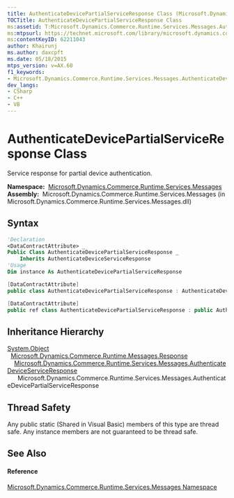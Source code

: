 ```yaml
---
title: AuthenticateDevicePartialServiceResponse Class (Microsoft.Dynamics.Commerce.Runtime.Services.Messages)
TOCTitle: AuthenticateDevicePartialServiceResponse Class
ms:assetid: T:Microsoft.Dynamics.Commerce.Runtime.Services.Messages.AuthenticateDevicePartialServiceResponse
ms:mtpsurl: https://technet.microsoft.com/library/microsoft.dynamics.commerce.runtime.services.messages.authenticatedevicepartialserviceresponse(v=AX.60)
ms:contentKeyID: 62211043
author: Khairunj
ms.author: daxcpft
ms.date: 05/18/2015
mtps_version: v=AX.60
f1_keywords:
- Microsoft.Dynamics.Commerce.Runtime.Services.Messages.AuthenticateDevicePartialServiceResponse
dev_langs:
- CSharp
- C++
- VB
---
```


# AuthenticateDevicePartialServiceResponse Class

Service response for partial device authentication.

**Namespace:**  [Microsoft.Dynamics.Commerce.Runtime.Services.Messages](microsoft-dynamics-commerce-runtime-services-messages-namespace.md)  
**Assembly:**  Microsoft.Dynamics.Commerce.Runtime.Services.Messages (in Microsoft.Dynamics.Commerce.Runtime.Services.Messages.dll)

## Syntax

``` vb
'Declaration
<DataContractAttribute> _
Public Class AuthenticateDevicePartialServiceResponse _
    Inherits AuthenticateDeviceServiceResponse
'Usage
Dim instance As AuthenticateDevicePartialServiceResponse
```

``` csharp
[DataContractAttribute]
public class AuthenticateDevicePartialServiceResponse : AuthenticateDeviceServiceResponse
```

``` c++
[DataContractAttribute]
public ref class AuthenticateDevicePartialServiceResponse : public AuthenticateDeviceServiceResponse
```

## Inheritance Hierarchy

[System.Object](https://technet.microsoft.com/library/e5kfa45b\(v=ax.60\))  
  [Microsoft.Dynamics.Commerce.Runtime.Messages.Response](response-class-microsoft-dynamics-commerce-runtime-messages.md)  
    [Microsoft.Dynamics.Commerce.Runtime.Services.Messages.AuthenticateDeviceServiceResponse](authenticatedeviceserviceresponse-class-microsoft-dynamics-commerce-runtime-services-messages.md)  
      Microsoft.Dynamics.Commerce.Runtime.Services.Messages.AuthenticateDevicePartialServiceResponse  

## Thread Safety

Any public static (Shared in Visual Basic) members of this type are thread safe. Any instance members are not guaranteed to be thread safe.

## See Also

#### Reference

[Microsoft.Dynamics.Commerce.Runtime.Services.Messages Namespace](microsoft-dynamics-commerce-runtime-services-messages-namespace.md)

